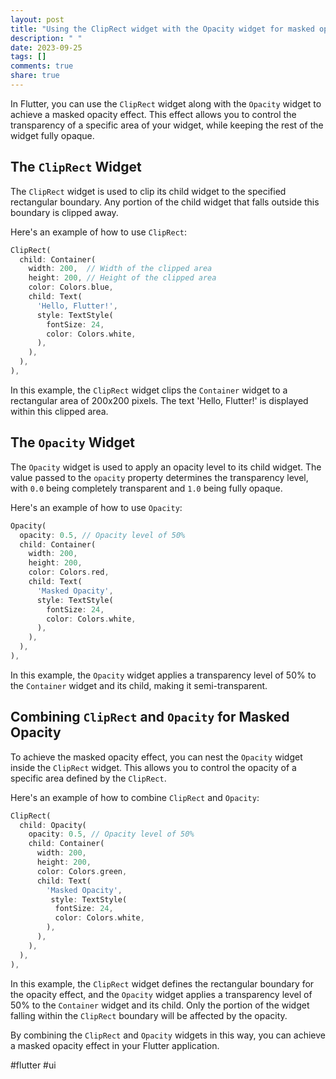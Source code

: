 ```yaml
---
layout: post
title: "Using the ClipRect widget with the Opacity widget for masked opacity"
description: " "
date: 2023-09-25
tags: []
comments: true
share: true
---
```


In Flutter, you can use the `ClipRect` widget along with the `Opacity` widget to achieve a masked opacity effect. This effect allows you to control the transparency of a specific area of your widget, while keeping the rest of the widget fully opaque.

## The `ClipRect` Widget

The `ClipRect` widget is used to clip its child widget to the specified rectangular boundary. Any portion of the child widget that falls outside this boundary is clipped away.

Here's an example of how to use `ClipRect`:

```dart
ClipRect(
  child: Container(
    width: 200,  // Width of the clipped area
    height: 200, // Height of the clipped area
    color: Colors.blue,
    child: Text(
      'Hello, Flutter!',
      style: TextStyle(
        fontSize: 24,
        color: Colors.white,
      ),
    ),
  ),
),
```

In this example, the `ClipRect` widget clips the `Container` widget to a rectangular area of 200x200 pixels. The text 'Hello, Flutter!' is displayed within this clipped area.

## The `Opacity` Widget

The `Opacity` widget is used to apply an opacity level to its child widget. The value passed to the `opacity` property determines the transparency level, with `0.0` being completely transparent and `1.0` being fully opaque.

Here's an example of how to use `Opacity`:

```dart
Opacity(
  opacity: 0.5, // Opacity level of 50%
  child: Container(
    width: 200,
    height: 200,
    color: Colors.red,
    child: Text(
      'Masked Opacity',
      style: TextStyle(
        fontSize: 24,
        color: Colors.white,
      ),
    ),
  ),
),
```

In this example, the `Opacity` widget applies a transparency level of 50% to the `Container` widget and its child, making it semi-transparent.

## Combining `ClipRect` and `Opacity` for Masked Opacity

To achieve the masked opacity effect, you can nest the `Opacity` widget inside the `ClipRect` widget. This allows you to control the opacity of a specific area defined by the `ClipRect`.

Here's an example of how to combine `ClipRect` and `Opacity`:

```dart
ClipRect(
  child: Opacity(
    opacity: 0.5, // Opacity level of 50%
    child: Container(
      width: 200,
      height: 200,
      color: Colors.green,
      child: Text(
        'Masked Opacity',
         style: TextStyle(
          fontSize: 24,
          color: Colors.white,
        ),
      ),
    ),
  ),
),
```

In this example, the `ClipRect` widget defines the rectangular boundary for the opacity effect, and the `Opacity` widget applies a transparency level of 50% to the `Container` widget and its child. Only the portion of the widget falling within the `ClipRect` boundary will be affected by the opacity.

By combining the `ClipRect` and `Opacity` widgets in this way, you can achieve a masked opacity effect in your Flutter application.

#flutter #ui